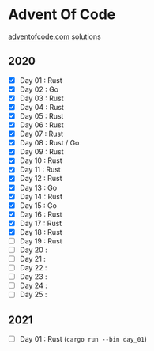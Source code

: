 # Advent Of Code

[adventofcode.com](https://adventofcode.com/) solutions

## 2020

- [x] Day 01 : Rust
- [x] Day 02 : Go
- [x] Day 03 : Rust
- [x] Day 04 : Rust
- [x] Day 05 : Rust
- [x] Day 06 : Rust
- [x] Day 07 : Rust
- [x] Day 08 : Rust / Go
- [x] Day 09 : Rust
- [x] Day 10 : Rust
- [x] Day 11 : Rust
- [x] Day 12 : Rust
- [x] Day 13 : Go
- [x] Day 14 : Rust
- [x] Day 15 : Go
- [x] Day 16 : Rust
- [x] Day 17 : Rust
- [x] Day 18 : Rust
- [ ] Day 19 : Rust
- [ ] Day 20 :
- [ ] Day 21 :
- [ ] Day 22 :
- [ ] Day 23 :
- [ ] Day 24 :
- [ ] Day 25 :

## 2021

- [ ] Day 01 : Rust (`cargo run --bin day_01`)
